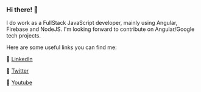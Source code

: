 ### Hi there! 👋

I do work as a FullStack JavaScript developer, mainly using Angular, Firebase and NodeJS.
I'm looking forward to contribute on Angular/Google tech projects.

Here are some useful links you can find me:

🔗 [LinkedIn](https://www.linkedin.com/in/mateusduraes1994/)

🔗 [Twitter](https://twitter.com/mduraes1994)

🔗 [Youtube](https://www.youtube.com/channel/UCsxY6tVQED5YBALHpHLuXQw)

